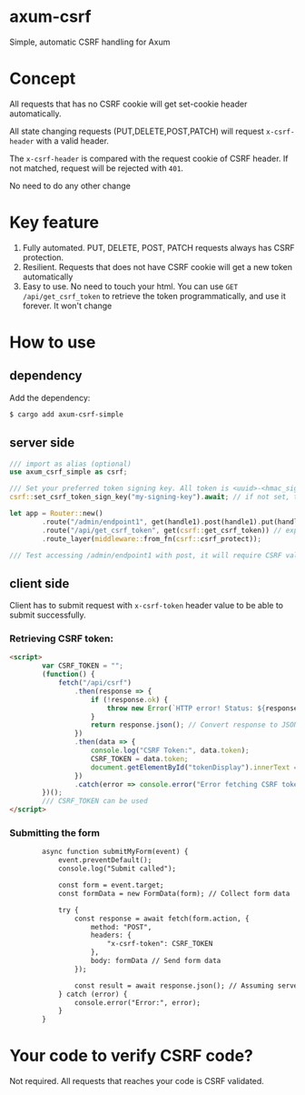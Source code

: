# axum-csrf
Simple, automatic CSRF handling for Axum

# Concept
All requests that has no CSRF cookie will get set-cookie header automatically.

All state changing requests (PUT,DELETE,POST,PATCH) will request `x-csrf-header` with a valid header.

The `x-csrf-header` is compared with the request cookie of CSRF header. If not matched, request will be rejected with `401`.

No need to do any other change

# Key feature
1. Fully automated. PUT, DELETE, POST, PATCH requests always has CSRF protection.
2. Resilient. Requests that does not have CSRF cookie will get a new token automatically
3. Easy to use. No need to touch your html. You can use `GET /api/get_csrf_token` to retrieve the token programmatically, and use it forever. It won't change

# How to use

## dependency
Add the dependency:
```bash
$ cargo add axum-csrf-simple

```

## server side
```rust
/// import as alias (optional)
use axum_csrf_simple as csrf;

/// Set your preferred token signing key. All token is <uuid>-<hmac_signature> format. Invalid tokens won't be trusted.
csrf::set_csrf_token_sign_key("my-signing-key").await; // if not set, the default signing key is 32 char auto generated signed key

let app = Router::new()
        .route("/admin/endpoint1", get(handle1).post(handle1).put(handle1))
        .route("/api/get_csrf_token", get(csrf::get_csrf_token)) // expose the API for your client to retrieve CSRF token. One time only, and it can be cached.
        .route_layer(middleware::from_fn(csrf::csrf_protect));

/// Test accessing /admin/endpoint1 with post, it will require CSRF validation.
```

## client side
Client has to submit request with `x-csrf-token` header value to be able to submit successfully.

### Retrieving CSRF token:
```html
<script>
        var CSRF_TOKEN = "";
        (function() {
            fetch("/api/csrf")
                .then(response => {
                    if (!response.ok) {
                        throw new Error(`HTTP error! Status: ${response.status}`);
                    }
                    return response.json(); // Convert response to JSON
                })
                .then(data => {
                    console.log("CSRF Token:", data.token);
                    CSRF_TOKEN = data.token;
                    document.getElementById("tokenDisplay").innerText = CSRF_TOKEN;
                })
                .catch(error => console.error("Error fetching CSRF token:", error));
        })();
        /// CSRF_TOKEN can be used
</script>
```

### Submitting the form
```html
        async function submitMyForm(event) {
            event.preventDefault();
            console.log("Submit called");

            const form = event.target;
            const formData = new FormData(form); // Collect form data

            try {
                const response = await fetch(form.action, {
                    method: "POST",
                    headers: {
                        "x-csrf-token": CSRF_TOKEN
                    },
                    body: formData // Send form data
                });

                const result = await response.json(); // Assuming server returns JSON
            } catch (error) {
                console.error("Error:", error);
            }
        }
```

# Your code to verify CSRF code?
Not required. All requests that reaches your code is CSRF validated.


